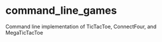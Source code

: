 command_line_games
==================

Command line implementation of TicTacToe, ConnectFour, and MegaTicTacToe
